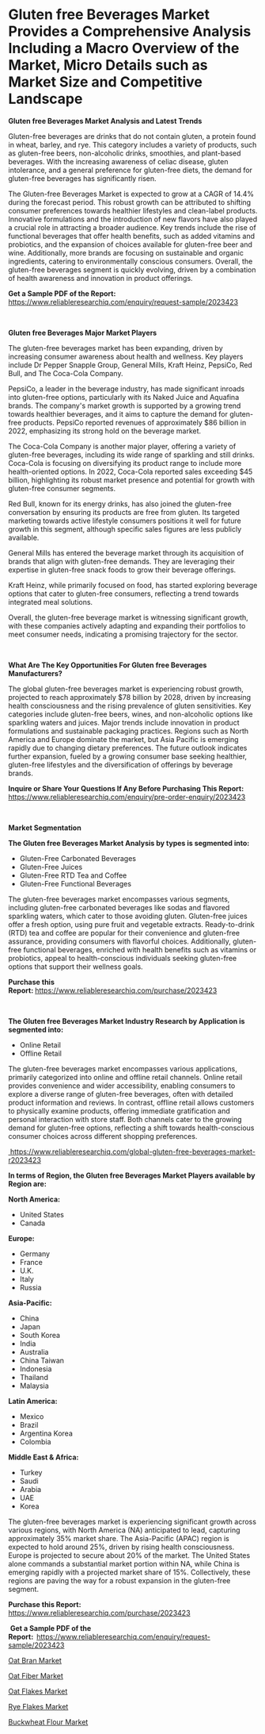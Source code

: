 <p><h1>Gluten free Beverages Market Provides a Comprehensive Analysis Including a Macro Overview of the Market, Micro Details such as Market Size and Competitive Landscape</h1></p><p><strong>Gluten free Beverages Market Analysis and Latest Trends</strong></p>
<p><p>Gluten-free beverages are drinks that do not contain gluten, a protein found in wheat, barley, and rye. This category includes a variety of products, such as gluten-free beers, non-alcoholic drinks, smoothies, and plant-based beverages. With the increasing awareness of celiac disease, gluten intolerance, and a general preference for gluten-free diets, the demand for gluten-free beverages has significantly risen.</p><p>The Gluten-free Beverages Market is expected to grow at a CAGR of 14.4% during the forecast period. This robust growth can be attributed to shifting consumer preferences towards healthier lifestyles and clean-label products. Innovative formulations and the introduction of new flavors have also played a crucial role in attracting a broader audience. Key trends include the rise of functional beverages that offer health benefits, such as added vitamins and probiotics, and the expansion of choices available for gluten-free beer and wine. Additionally, more brands are focusing on sustainable and organic ingredients, catering to environmentally conscious consumers. Overall, the gluten-free beverages segment is quickly evolving, driven by a combination of health awareness and innovation in product offerings.</p></p>
<p><strong>Get a Sample PDF of the Report:&nbsp;</strong> <a href="https://www.reliableresearchiq.com/enquiry/request-sample/2023423?utm_campaign=1123&utm_medium=2&utm_source=Github&utm_content=ia&utm_term=14022025&utm_id=gluten-free-beverages">https://www.reliableresearchiq.com/enquiry/request-sample/2023423</a></p>
<p>&nbsp;</p>
<p><strong>Gluten free Beverages Major Market Players</strong></p>
<p><p>The gluten-free beverages market has been expanding, driven by increasing consumer awareness about health and wellness. Key players include Dr Pepper Snapple Group, General Mills, Kraft Heinz, PepsiCo, Red Bull, and The Coca-Cola Company. </p><p>PepsiCo, a leader in the beverage industry, has made significant inroads into gluten-free options, particularly with its Naked Juice and Aquafina brands. The company's market growth is supported by a growing trend towards healthier beverages, and it aims to capture the demand for gluten-free products. PepsiCo reported revenues of approximately $86 billion in 2022, emphasizing its strong hold on the beverage market.</p><p>The Coca-Cola Company is another major player, offering a variety of gluten-free beverages, including its wide range of sparkling and still drinks. Coca-Cola is focusing on diversifying its product range to include more health-oriented options. In 2022, Coca-Cola reported sales exceeding $45 billion, highlighting its robust market presence and potential for growth with gluten-free consumer segments.</p><p>Red Bull, known for its energy drinks, has also joined the gluten-free conversation by ensuring its products are free from gluten. Its targeted marketing towards active lifestyle consumers positions it well for future growth in this segment, although specific sales figures are less publicly available.</p><p>General Mills has entered the beverage market through its acquisition of brands that align with gluten-free demands. They are leveraging their expertise in gluten-free snack foods to grow their beverage offerings.</p><p>Kraft Heinz, while primarily focused on food, has started exploring beverage options that cater to gluten-free consumers, reflecting a trend towards integrated meal solutions. </p><p>Overall, the gluten-free beverage market is witnessing significant growth, with these companies actively adapting and expanding their portfolios to meet consumer needs, indicating a promising trajectory for the sector.</p></p>
<p>&nbsp;</p>
<p><strong>What Are The Key Opportunities For Gluten free Beverages Manufacturers?</strong></p>
<p><p>The global gluten-free beverages market is experiencing robust growth, projected to reach approximately $78 billion by 2028, driven by increasing health consciousness and the rising prevalence of gluten sensitivities. Key categories include gluten-free beers, wines, and non-alcoholic options like sparkling waters and juices. Major trends include innovation in product formulations and sustainable packaging practices. Regions such as North America and Europe dominate the market, but Asia Pacific is emerging rapidly due to changing dietary preferences. The future outlook indicates further expansion, fueled by a growing consumer base seeking healthier, gluten-free lifestyles and the diversification of offerings by beverage brands.</p></p>
<p><strong>Inquire or Share Your Questions If Any Before Purchasing This Report:</strong> <a href="https://www.reliableresearchiq.com/enquiry/pre-order-enquiry/2023423?utm_campaign=1123&utm_medium=2&utm_source=Github&utm_content=ia&utm_term=14022025&utm_id=gluten-free-beverages">https://www.reliableresearchiq.com/enquiry/pre-order-enquiry/2023423</a></p>
<p>&nbsp;</p>
<p><strong>Market Segmentation</strong></p>
<p><strong>The Gluten free Beverages Market Analysis by types is segmented into:</strong></p>
<p><ul><li>Gluten-Free Carbonated Beverages</li><li>Gluten-Free Juices</li><li>Gluten-Free RTD Tea and Coffee</li><li>Gluten-Free Functional Beverages</li></ul></p>
<p><p>The gluten-free beverages market encompasses various segments, including gluten-free carbonated beverages like sodas and flavored sparkling waters, which cater to those avoiding gluten. Gluten-free juices offer a fresh option, using pure fruit and vegetable extracts. Ready-to-drink (RTD) tea and coffee are popular for their convenience and gluten-free assurance, providing consumers with flavorful choices. Additionally, gluten-free functional beverages, enriched with health benefits such as vitamins or probiotics, appeal to health-conscious individuals seeking gluten-free options that support their wellness goals.</p></p>
<p><strong>Purchase this Report:&nbsp;</strong><a href="https://www.reliableresearchiq.com/purchase/2023423?utm_campaign=1123&utm_medium=2&utm_source=Github&utm_content=ia&utm_term=14022025&utm_id=gluten-free-beverages">https://www.reliableresearchiq.com/purchase/2023423</a></p>
<p>&nbsp;</p>
<p><strong>The Gluten free Beverages Market Industry Research by Application is segmented into:</strong></p>
<p><ul><li>Online Retail</li><li>Offline Retail</li></ul></p>
<p><p>The gluten-free beverages market encompasses various applications, primarily categorized into online and offline retail channels. Online retail provides convenience and wider accessibility, enabling consumers to explore a diverse range of gluten-free beverages, often with detailed product information and reviews. In contrast, offline retail allows customers to physically examine products, offering immediate gratification and personal interaction with store staff. Both channels cater to the growing demand for gluten-free options, reflecting a shift towards health-conscious consumer choices across different shopping preferences.</p></p>
<p><a href="https://www.reliableresearchiq.com/global-gluten-free-beverages-market-r2023423?utm_campaign=1123&utm_medium=2&utm_source=Github&utm_content=ia&utm_term=14022025&utm_id=gluten-free-beverages">&nbsp;https://www.reliableresearchiq.com/global-gluten-free-beverages-market-r2023423</a></p>
<p><strong>In terms of Region, the Gluten free Beverages Market Players available by Region are:</strong></p>
<p>
    <p> <strong> North America: </strong>
        <ul>
            <li>United States</li>
            <li>Canada</li>
        </ul>
        </p> 
    <p> <strong> Europe: </strong>
        <ul>
            <li>Germany</li>
            <li>France</li>
            <li>U.K.</li>
            <li>Italy</li>
            <li>Russia</li>
        </ul>
        </p> 
    <p> <strong> Asia-Pacific: </strong>
        <ul>
            <li>China</li>
            <li>Japan</li>
            <li>South Korea</li>
            <li>India</li>
            <li>Australia</li>
            <li>China Taiwan</li>
            <li>Indonesia</li>
            <li>Thailand</li>
            <li>Malaysia</li>
        </ul>
        </p> 
    <p> <strong> Latin America: </strong>
        <ul>
            <li>Mexico</li>
            <li>Brazil</li>
            <li>Argentina Korea</li>
            <li>Colombia</li>
        </ul>
        </p> 
    <p> <strong> Middle East & Africa: </strong>
        <ul>
            <li>Turkey</li>
            <li>Saudi</li>
            <li>Arabia</li>
            <li>UAE</li>
            <li>Korea</li>
        </ul>
    </p>
    </p>
<p><p>The gluten-free beverages market is experiencing significant growth across various regions, with North America (NA) anticipated to lead, capturing approximately 35% market share. The Asia-Pacific (APAC) region is expected to hold around 25%, driven by rising health consciousness. Europe is projected to secure about 20% of the market. The United States alone commands a substantial market portion within NA, while China is emerging rapidly with a projected market share of 15%. Collectively, these regions are paving the way for a robust expansion in the gluten-free segment.</p></p>
<p><strong>Purchase this Report: </strong><a href="https://www.reliableresearchiq.com/purchase/2023423?utm_campaign=1123&utm_medium=2&utm_source=Github&utm_content=ia&utm_term=14022025&utm_id=gluten-free-beverages">https://www.reliableresearchiq.com/purchase/2023423</a></p>
<p>&nbsp;<strong>Get a Sample PDF of the Report:&nbsp;&nbsp;</strong><a href="https://www.reliableresearchiq.com/enquiry/request-sample/2023423?utm_campaign=1123&utm_medium=2&utm_source=Github&utm_content=ia&utm_term=14022025&utm_id=gluten-free-beverages">https://www.reliableresearchiq.com/enquiry/request-sample/2023423</a></p>
<p><strong></strong></p>
<p><p><a href="https://github.com/zeigounjoom/Market-Research-Report-List-1/blob/main/oat-bran-market.md?utm_campaign=1123&utm_medium=2&utm_source=Github&utm_content=ia&utm_term=14022025&utm_id=gluten-free-beverages">Oat Bran Market</a></p><p><a href="https://github.com/bulkagumanvv/Market-Research-Report-List-1/blob/main/oat-fiber-market.md?utm_campaign=1123&utm_medium=2&utm_source=Github&utm_content=ia&utm_term=14022025&utm_id=gluten-free-beverages">Oat Fiber Market</a></p><p><a href="https://github.com/shamyzinniwl/Market-Research-Report-List-1/blob/main/oat-flakes-market.md?utm_campaign=1123&utm_medium=2&utm_source=Github&utm_content=ia&utm_term=14022025&utm_id=gluten-free-beverages">Oat Flakes Market</a></p><p><a href="https://github.com/geyangvayora/Market-Research-Report-List-1/blob/main/rye-flakes-market.md?utm_campaign=1123&utm_medium=2&utm_source=Github&utm_content=ia&utm_term=14022025&utm_id=gluten-free-beverages">Rye Flakes Market</a></p><p><a href="https://github.com/milolohusami/Market-Research-Report-List-1/blob/main/buckwheat-flour-market.md?utm_campaign=1123&utm_medium=2&utm_source=Github&utm_content=ia&utm_term=14022025&utm_id=gluten-free-beverages">Buckwheat Flour Market</a></p></p>